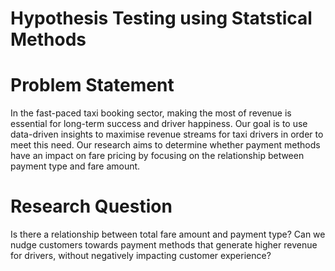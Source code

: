 # Hypothesis Testing using Statstical Methods

# Problem Statement

In the fast-paced taxi booking sector, making the most of revenue is essential for long-term success and driver happiness.
Our goal is to use data-driven insights to maximise revenue streams for taxi drivers in order to meet this need. 
Our research aims to determine whether payment methods have an impact on fare pricing by focusing on the relationship between payment type and fare amount.

# Research Question

Is there a relationship between total fare amount and payment type?
Can we nudge customers towards payment methods that generate higher revenue for drivers, without negatively impacting customer experience?
